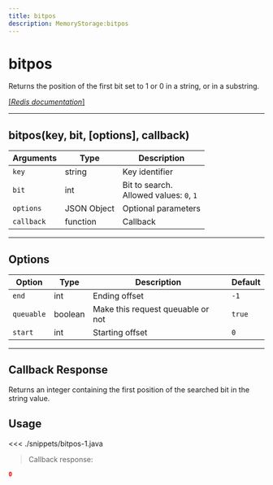 ```yaml
---
title: bitpos
description: MemoryStorage:bitpos
---
```


# bitpos

Returns the position of the first bit set to 1 or 0 in a string, or in a substring.

[[_Redis documentation_]](https://redis.io/commands/bitpos)

---

## bitpos(key, bit, [options], callback)

| Arguments  | Type        | Description                                 |
| ---------- | ----------- | ------------------------------------------- |
| `key`      | string      | Key identifier                              |
| `bit`      | int         | Bit to search.<br/>Allowed values: `0`, `1` |
| `options`  | JSON Object | Optional parameters                         |
| `callback` | function    | Callback                                    |

---

## Options

| Option     | Type    | Description                       | Default |
| ---------- | ------- | --------------------------------- | ------- |
| `end`      | int     | Ending offset                     | `-1`    |
| `queuable` | boolean | Make this request queuable or not | `true`  |
| `start`    | int     | Starting offset                   | `0`     |

---

## Callback Response

Returns an integer containing the first position of the searched bit in the string value.

## Usage

<<< ./snippets/bitpos-1.java

> Callback response:

```json
0
```
